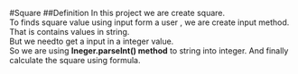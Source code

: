 #Square
##Definition
In this project we are create square.<br>
To finds square value using input form a user , we are create input method.<br>
That is contains values in string.<br>
But we needto get a input in a integer value.<br>
So we are using **Ineger.parseInt() method** to string into integer.
And finally calculate the square using formula.
